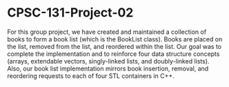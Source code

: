 # CPSC-131-Project-02
For this group project, we have created and maintained a collection of books to form a book list (which is the BookList class).
Books are placed on the list, removed from the list, and reordered within the list. Our goal was to complete the implementation and
to reinforce four data structure concepts (arrays, extendable vectors, singly-linked lists, and doubly-linked lists).
Also, our book list implementation mirrors book insertion, removal, and reordering requests to each of four STL containers in C++.
